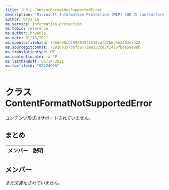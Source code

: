 ```yaml
---
title: クラス ContentFormatNotSupportedError
description: 'Microsoft Information Protection (MIP) SDK の contentformatnotsupportederror:: undefined クラスを文書にします。'
author: BryanLa
ms.service: information-protection
ms.topic: reference
ms.author: bryanla
ms.date: 01/13/2021
ms.openlocfilehash: 7bb5e96cb7693939f1530cdfd7b6d3e32e3c3e22
ms.sourcegitcommit: 76926b357bbfc8772ed132ce5f2426fbea59e98b
ms.translationtype: MT
ms.contentlocale: ja-JP
ms.lasthandoff: 01/14/2021
ms.locfileid: "98224995"
---
```

# <a name="class-contentformatnotsupportederror"></a>クラス ContentFormatNotSupportedError 
コンテンツ形式はサポートされていません。
  
## <a name="summary"></a>まとめ
 メンバー                        | 説明                                
--------------------------------|---------------------------------------------
  
## <a name="members"></a>メンバー
_まだ文書化されていません。_
